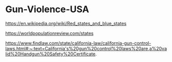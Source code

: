 # Gun-Violence-USA
https://en.wikipedia.org/wiki/Red_states_and_blue_states

https://worldpopulationreview.com/states

https://www.findlaw.com/state/california-law/california-gun-control-laws.html#:~:text=California's%20gun%20control%20laws%20are,a%20valid%20Handgun%20Safety%20Certificate.
